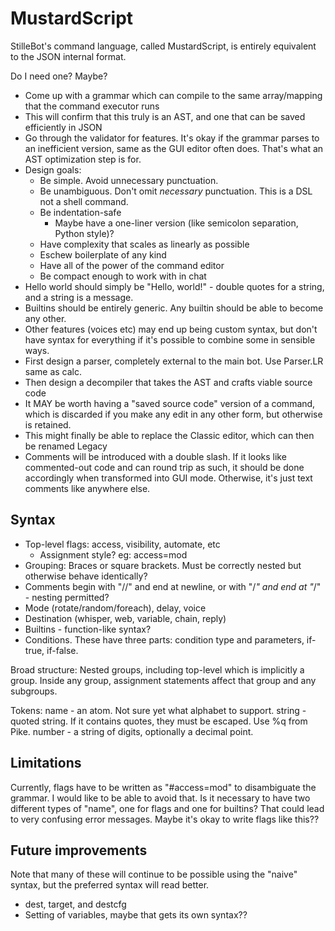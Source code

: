 MustardScript
=============

StilleBot's command language, called MustardScript, is entirely equivalent to the JSON internal format.

Do I need one? Maybe?

- Come up with a grammar which can compile to the same array/mapping that the command executor runs
- This will confirm that this truly is an AST, and one that can be saved efficiently in JSON
- Go through the validator for features. It's okay if the grammar parses to an inefficient version,
  same as the GUI editor often does. That's what an AST optimization step is for.
- Design goals:
  - Be simple. Avoid unnecessary punctuation.
  - Be unambiguous. Don't omit *necessary* punctuation. This is a DSL not a shell command.
  - Be indentation-safe
    - Maybe have a one-liner version (like semicolon separation, Python style)?
  - Have complexity that scales as linearly as possible
  - Eschew boilerplate of any kind
  - Have all of the power of the command editor
  - Be compact enough to work with in chat
- Hello world should simply be "Hello, world!" - double quotes for a string, and a string is a message.
- Builtins should be entirely generic. Any builtin should be able to become any other.
- Other features (voices etc) may end up being custom syntax, but don't have syntax for everything if
  it's possible to combine some in sensible ways.
- First design a parser, completely external to the main bot. Use Parser.LR same as calc.
- Then design a decompiler that takes the AST and crafts viable source code
- It MAY be worth having a "saved source code" version of a command, which is discarded if you make
  any edit in any other form, but otherwise is retained.
- This might finally be able to replace the Classic editor, which can then be renamed Legacy
- Comments will be introduced with a double slash. If it looks like commented-out code and can
  round trip as such, it should be done accordingly when transformed into GUI mode. Otherwise,
  it's just text comments like anywhere else.

Syntax
------

* Top-level flags: access, visibility, automate, etc
  - Assignment style? eg: access=mod
* Grouping: Braces or square brackets. Must be correctly nested but otherwise behave identically?
* Comments begin with "//" and end at newline, or with "/*" and end at "*/" - nesting permitted?
* Mode (rotate/random/foreach), delay, voice
* Destination (whisper, web, variable, chain, reply)
* Builtins - function-like syntax?
* Conditions. These have three parts: condition type and parameters, if-true, if-false.

Broad structure: Nested groups, including top-level which is implicitly a group.
Inside any group, assignment statements affect that group and any subgroups.

Tokens:
name - an atom. Not sure yet what alphabet to support.
string - quoted string. If it contains quotes, they must be escaped. Use %q from Pike.
number - a string of digits, optionally a decimal point.

Limitations
-----------

Currently, flags have to be written as "#access=mod" to disambiguate the grammar. I would
like to be able to avoid that. Is it necessary to have two different types of "name", one
for flags and one for builtins? That could lead to very confusing error messages. Maybe
it's okay to write flags like this??

Future improvements
-------------------

Note that many of these will continue to be possible using the "naive" syntax, but the
preferred syntax will read better.

* dest, target, and destcfg
* Setting of variables, maybe that gets its own syntax??
